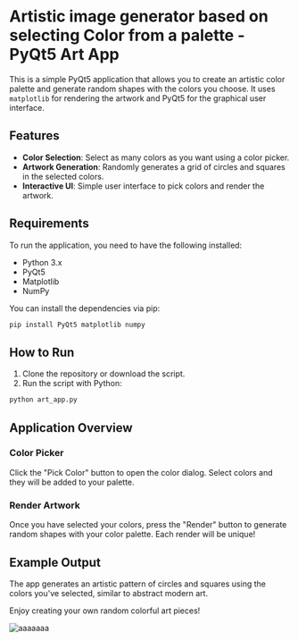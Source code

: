 
# Artistic image generator based on selecting Color from a palette  - PyQt5 Art App

This is a simple PyQt5 application that allows you to create an artistic color palette and generate random shapes with the colors you choose. It uses `matplotlib` for rendering the artwork and PyQt5 for the graphical user interface.

## Features

- **Color Selection**: Select as many colors as you want using a color picker.
- **Artwork Generation**: Randomly generates a grid of circles and squares in the selected colors.
- **Interactive UI**: Simple user interface to pick colors and render the artwork.

## Requirements

To run the application, you need to have the following installed:

- Python 3.x
- PyQt5
- Matplotlib
- NumPy

You can install the dependencies via pip:

```bash
pip install PyQt5 matplotlib numpy
```

## How to Run

1. Clone the repository or download the script.
2. Run the script with Python:

```bash
python art_app.py
```

## Application Overview

### Color Picker
Click the "Pick Color" button to open the color dialog. Select colors and they will be added to your palette.

### Render Artwork
Once you have selected your colors, press the "Render" button to generate random shapes with your color palette. Each render will be unique!

## Example Output

The app generates an artistic pattern of circles and squares using the colors you've selected, similar to abstract modern art.

Enjoy creating your own random colorful art pieces!


![aaaaaaa](https://github.com/user-attachments/assets/28098520-04a9-4db7-864c-94c79d23b1ad)



